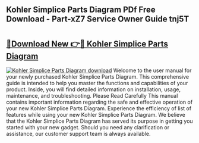 ## Kohler Simplice Parts Diagram PDf Free Download - Part-xZ7 Service Owner Guide tnj5T

# <h2><a href="http://dfkyfa.blite.top/?on=Kohler+Simplice+Parts+Diagram">🔗Download New 👉🔴 Kohler Simplice Parts Diagram</a></h2>

[![Kohler Simplice Parts Diagram download](https://i.imgur.com/lujVjoI.png)](http://dfkyfa.blite.top/?on=Kohler+Simplice+Parts+Diagram)
Welcome to the user manual for your newly purchased Kohler Simplice Parts Diagram. This comprehensive guide is intended to help you master the functions and capabilities of your product. Inside, you will find detailed information on installation, usage, maintenance, and troubleshooting. Please Read Carefully This manual contains important information regarding the safe and effective operation of your new Kohler Simplice Parts Diagram. Experience the efficiency of list of features while using your new Kohler Simplice Parts Diagram. We believe that the Kohler Simplice Parts Diagram has served its purpose in getting you started with your new gadget. Should you need any clarification or assistance, our customer support team is always available.
